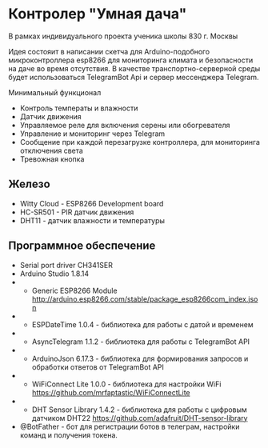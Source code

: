 # Контролер "Умная дача"

В рамках индивидуального проекта ученика школы 830 г. Москвы

Идея состояит в написании скетча для Arduino-подобного микроконтроллера esp8266 для мониторинга климата и безопасности на даче во время отсутствия. В качестве транспортно-серверной среды будет использоваться TelegramBot Api и сервер мессенджера Telegram.

Минимальный функционал
* Контроль температы и влажности
* Датчик движения
* Управляемое реле для включения серены или обогревателя
* Управление и мониторинг через Telegram
* Сообщение при каждой перезагрузке контроллера, для мониторинга отключения света
* Тревожная кнопка

## Железо
* Witty Cloud - ESP8266 Development board
* HC-SR501 - PIR датчик движения 
* DHT11 - датчик влажности и температуры 

## Программное обеспечение
* Serial port driver CH341SER
* Arduino Studio 1.8.14
* * Generic ESP8266 Module http://arduino.esp8266.com/stable/package_esp8266com_index.json
* * ESPDateTime 1.0.4 - библиотека для работы с датой и временем
* * AsyncTelegram 1.1.2 - библиотека для работы с TelegramBot API
* * ArduinoJson 6.17.3 - библиотека для формирования запросов и обработки ответов от TelegramBot API
* * WiFiConnect Lite 1.0.0 - библиотека для настройки WiFi https://github.com/mrfaptastic/WiFiConnectLite
* * DHT Sensor Library 1.4.2 - библиотека для работы с цифровым датчиком DHT22 https://github.com/adafruit/DHT-sensor-library
* @BotFather - бот для регистрации ботов в телеграм, настройки команд и получения токена.